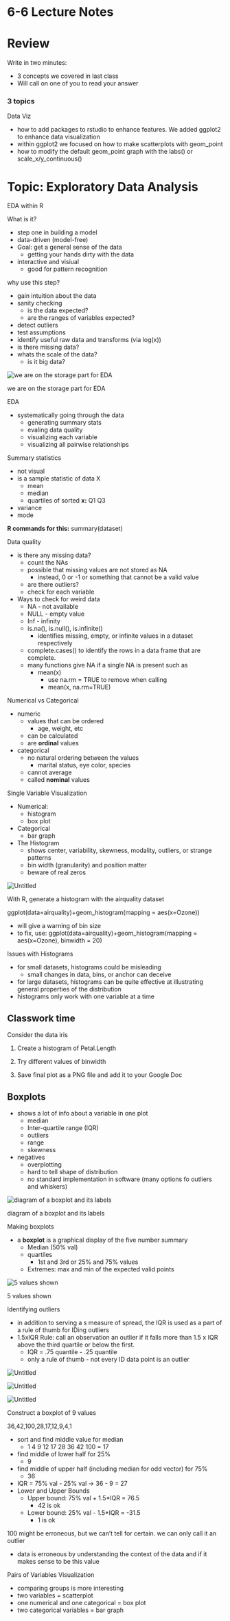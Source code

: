 # 6-6 Lecture Notes

# Review

Write in two minutes:

- 3 concepts we covered in last class
- Will call on one of you to read your answer

### 3 topics

Data Viz

- how to add packages to rstudio to enhance features. We added ggplot2 to enhance data visualization
- within ggplot2 we focused on how to make scatterplots with geom_point
- how to modify the default geom_point graph with the labs() or scale_x/y_continuous()

# Topic: Exploratory Data Analysis

EDA within R

What is it?

- step one in building a model
- data-driven (model-free)
- Goal: get a general sense of the data
    - getting your hands dirty with the data
- interactive and visiual
    - good for pattern recognition

why use this step?

- gain intuition about the data
- sanity checking
    - is the data expected?
    - are the ranges of variables expected?
- detect outliers
- test assumptions
- identify useful raw data and transforms (via log(x))
- is there missing data?
- whats the scale of the data?
    - is it big data?

![we are on the storage part for EDA](6-6%20Lecture%20Notes%20619ce54e6f084833817c98a38e65f5c5/Untitled.png)

we are on the storage part for EDA

EDA

- systematically going through the data
    - generating summary stats
    - evaling data quality
    - visualizing each variable
    - visualizing all pairwise relationships

Summary statistics

- not visual
- is a sample statistic of data X
    - mean
    - median
    - quartiles of sorted **x:** Q1 Q3
- variance
- mode

**R commands for this:** summary(dataset)

Data quality

- is there any missing data?
    - count the NAs
    - possible that missing values are not stored as NA
        - instead, 0 or -1 or something that cannot be a valid value
    - are there outliers?
    - check for each variable
- Ways to check for weird data
    - NA - not available
    - NULL - empty value
    - Inf - infinity
    - is.na(), is.null(), is.infinite()
        - identifies missing, empty, or infinite values in a dataset respectively
    - complete.cases() to identify the rows in a data frame that are complete.
    - many functions give NA if a single NA is present such as
        - mean(x)
            - use na.rm = TRUE to remove when calling
            - mean(x, na.rm=TRUE)

Numerical vs Categorical

- numeric
    - values that can be ordered
        - age, weight, etc
    - can be calculated
    - are **ordinal** values
- categorical
    - no natural ordering between the values
        - marital status, eye color, species
    - cannot average
    - called **nominal** values

Single Variable Visualization

- Numerical:
    - histogram
    - box plot
- Categorical
    - bar graph
- The Histogram
    - shows center, variability, skewness, modality, outliers, or strange patterns
    - bin width (granularity) and position matter
    - beware of real zeros

![Untitled](6-6%20Lecture%20Notes%20619ce54e6f084833817c98a38e65f5c5/Untitled%201.png)

With R, generate a histogram with the airquality dataset

ggplot(data=airquality)+geom_histogram(mapping = aes(x=Ozone))

- will give a warning of bin size
- to fix, use: ggplot(data=airquality)+geom_histogram(mapping = aes(x=Ozone), binwidth = 20)

Issues with Histograms

- for small datasets, histograms could be misleading
    - small changes in data, bins, or anchor can deceive
- for large datasets, histograms can be quite effective at illustrating general properties of the distribution
- histograms only work with one variable at a time

## Classwork time

Consider the data iris

1. Create a histogram of Petal.Length

2. Try different values of binwidth

3. Save final plot as a PNG file and add it to your Google Doc

## Boxplots

- shows a lot of info about a variable in one plot
    - median
    - Inter-quartile range (IQR)
    - outliers
    - range
    - skewness
- negatives
    - overplotting
    - hard to tell shape of distribution
    - no standard implementation in software (many options fo outliers and whiskers)

![diagram of a boxplot and its labels](6-6%20Lecture%20Notes%20619ce54e6f084833817c98a38e65f5c5/Untitled%202.png)

diagram of a boxplot and its labels

Making boxplots

- a **boxplot** is a graphical display of the five number summary
    - Median (50% val)
    - quartiles
        - 1st and 3rd or 25% and 75% values
    - Extremes: max and min of the expected valid points

![5 values shown](6-6%20Lecture%20Notes%20619ce54e6f084833817c98a38e65f5c5/Untitled%203.png)

5 values shown

Identifying outliers

- in addition to serving a s measure of spread, the IQR is used as a part of a rule of thumb for IDing outliers
- 1.5xIQR Rule: call an observation an outlier if it falls more than 1.5 x IQR above the third quartile or below the first.
    - IQR = .75 quantile - .25 quantile
    - only a rule of thumb - not every ID data point is an outlier

![Untitled](6-6%20Lecture%20Notes%20619ce54e6f084833817c98a38e65f5c5/Untitled%204.png)

![Untitled](6-6%20Lecture%20Notes%20619ce54e6f084833817c98a38e65f5c5/Untitled%205.png)

![Untitled](6-6%20Lecture%20Notes%20619ce54e6f084833817c98a38e65f5c5/Untitled%206.png)

Construct a boxplot of 9 values

36,42,100,28,17,12,9,4,1

- sort and find middle value for median
    - 1 4 9 12 17 28 36 42 100 = 17
- find middle of lower half for 25%
    - 9
- find middle of upper half (including median for odd vector) for 75%
    - 36
- IQR = 75% val - 25% val → 36 - 9 = 27
- Lower and Upper Bounds
    - Upper bound: 75% val + 1.5*IQR = 76.5
        - 42 is ok
    - Lower bound: 25% val - 1.5*IQR = -31.5
        - 1 is ok

100 might be erroneous, but we can’t tell for certain. we can only call it an outlier

- data is erroneous by understanding the context of the data and if it makes sense to be this value

Pairs of Variables Visualization

- comparing groups is more interesting
- two variables = scatterplot
- one numerical and one categorical = box plot
- two categorical variables = bar graph